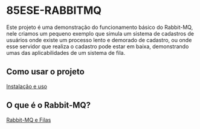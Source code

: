 # 85ESE-RABBITMQ

Este projeto é uma demonstração do funcionamento básico do Rabbit-MQ, nele criamos um pequeno exemplo que simula um sistema de cadastros de usuários onde existe um processo lento e demorado de cadastro, ou onde esse servidor que realiza o cadastro pode estar em baixa, demonstrando umas das aplicabilidades de um sistema de fila.

## Como usar o projeto

[Instalação e uso](./docs/how_to_use.md)

## O que é o Rabbit-MQ?

[Rabbit-MQ e Filas](./docs/rabbit.md)